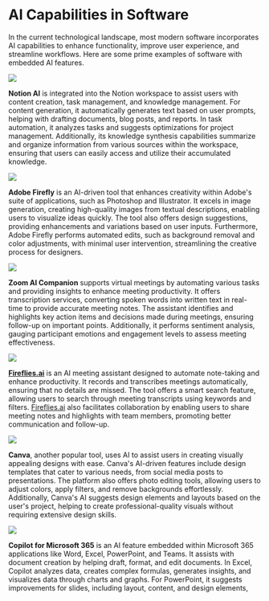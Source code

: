 # AI Capabilities in Software

In the current technological landscape, most modern software incorporates AI capabilities to enhance functionality, improve user experience, and streamline workflows. Here are some prime examples of software with embedded AI features.

  

![](https://devrain.blob.core.windows.net/cases/notion_ai_ef6d3985.png)

**Notion AI** is integrated into the Notion workspace to assist users with content creation, task management, and knowledge management. For content generation, it automatically generates text based on user prompts, helping with drafting documents, blog posts, and reports. In task automation, it analyzes tasks and suggests optimizations for project management. Additionally, its knowledge synthesis capabilities summarize and organize information from various sources within the workspace, ensuring that users can easily access and utilize their accumulated knowledge.

  

![](https://devrain.blob.core.windows.net/cases/adobe_firefly_e1cd38b8.png)

**Adobe Firefly** is an AI-driven tool that enhances creativity within Adobe's suite of applications, such as Photoshop and Illustrator. It excels in image generation, creating high-quality images from textual descriptions, enabling users to visualize ideas quickly. The tool also offers design suggestions, providing enhancements and variations based on user inputs. Furthermore, Adobe Firefly performs automated edits, such as background removal and color adjustments, with minimal user intervention, streamlining the creative process for designers.

  

![](https://devrain.blob.core.windows.net/cases/zoom_ai_3df1869b.png)

**Zoom AI Companion** supports virtual meetings by automating various tasks and providing insights to enhance meeting productivity. It offers transcription services, converting spoken words into written text in real-time to provide accurate meeting notes. The assistant identifies and highlights key action items and decisions made during meetings, ensuring follow-up on important points. Additionally, it performs sentiment analysis, gauging participant emotions and engagement levels to assess meeting effectiveness.

  

![](https://devrain.blob.core.windows.net/cases/fireflies_ai_a74f8788.png)

[**Fireflies.ai**](http://Fireflies.ai) is an AI meeting assistant designed to automate note-taking and enhance productivity. It records and transcribes meetings automatically, ensuring that no details are missed. The tool offers a smart search feature, allowing users to search through meeting transcripts using keywords and filters. [Fireflies.ai](http://Fireflies.ai) also facilitates collaboration by enabling users to share meeting notes and highlights with team members, promoting better communication and follow-up.

  

![](https://devrain.blob.core.windows.net/cases/canva_f6803641.png)

**Canva**, another popular tool, uses AI to assist users in creating visually appealing designs with ease. Canva's AI-driven features include design templates that cater to various needs, from social media posts to presentations. The platform also offers photo editing tools, allowing users to adjust colors, apply filters, and remove backgrounds effortlessly. Additionally, Canva's AI suggests design elements and layouts based on the user's project, helping to create professional-quality visuals without requiring extensive design skills.

  

![](https://devrain.blob.core.windows.net/cases/copilot_365_5d20fb0d.png)

**Copilot for Microsoft 365** is an AI feature embedded within Microsoft 365 applications like Word, Excel, PowerPoint, and Teams. It assists with document creation by helping draft, format, and edit documents. In Excel, Copilot analyzes data, creates complex formulas, generates insights, and visualizes data through charts and graphs. For PowerPoint, it suggests improvements for slides, including layout, content, and design elements, 
